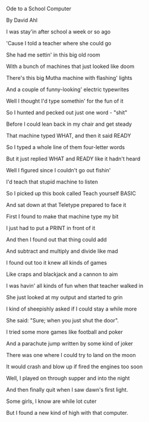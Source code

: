 <html><body><p>Ode to a School Computer

By David Ahl



I was stay'in after school a week or so ago

'Cause I told a teacher where she could go



She had me settin' in this big old room

With a bunch of machines that just looked like doom



There's this big Mutha machine with flashing' lights

And a couple of funny-looking' electric typewrites



Well I thought I'd type somethin' for the fun of it

So I hunted and pecked out just one word - "shit"



Before I could lean back in my chair and get steady

That machine typed WHAT, and then it said READY



So I typed a whole line of them four-letter words

But it just replied WHAT and READY like it hadn't heard



Well I figured since I couldn't go out fishin'

I'd teach that stupid machine to listen



So I picked up this book called Teach yourself BASIC

And sat down at that Teletype prepared to face it



First I found to make that machine type my bit

I just had to put a PRINT in front of it



And then I found out that thing could add

And subtract and multiply and divide like mad



I found out too it knew all kinds of games

Like craps and blackjack and a cannon to aim



I was havin' all kinds of fun when that teacher walked in

She just looked at my output and started to grin



I kind of sheepishly asked  if I could stay a while more

She said: "Sure; when you just shut the door".



I tried some more games like football and poker

And a parachute jump written by some kind of joker



There was one where I could try to land on the moon

It would crash and blow up if fired the engines too soon



Well, I played on through supper and into the night

And then finally quit when I saw dawn's first light.



Some girls, I know are while lot cuter

But  I found a new kind of high with that computer.</p></body></html>